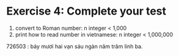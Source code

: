 # Exercise 4: Complete your test

1. convert to Roman number: n integer < 1,000
2. print how to read number in vietnamese: n integer < 1,000,000

726503 : bảy mươi hai vạn sáu ngàn năm trăm linh ba.
